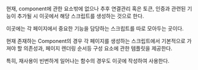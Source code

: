 현재, component에 관한 요소밖에 없으나 추후 연결관리 혹은 토큰, 인증과 관련된 기능이 추가될 시 이곳에서 해당 스크립트를 생성하는 것으로 한다.

이곳에는 각 페이지에서 중요한 기능을 담당하는 스크립트를 따로 모아두는 곳이다.

현재 존재하는 Component의 경우 각 페이지를 생성하는 스크립트에서 기본적으로 가져야 할 의존성과, 페이지 렌더링 순서등 구성 요소에 관한 템플릿을 제공한다.

특히, 재사용이 빈번하게 일어나는 함수의 경우도 이곳에 작성하여 사용한다.